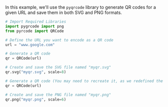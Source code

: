 In this example, we'll use the `pyqrcode` library to generate QR codes for a given URL and save them in both SVG and PNG formats.

```python
# Import Required Libraries
import pygrcode import png
from pyrcode import QRCode

# Define the URL you want to encode as a QR code 
url = "www.google.com"

# Generate a QR code 
qr = QRCode(url) 

# Create and save the SVG file named "myqr.svg" 
qr.svg("myqr.svg", scale=8)

# Generate a QR code (You may need to recreate it, as we redefined the variable) 
qr = QRCode(url) 

# Create and save the PNG file named "myqr.png" 
qr.png("myqr.png", scale=6)
```